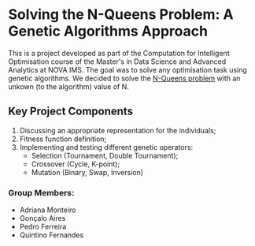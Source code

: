 # Solving the N-Queens Problem: A Genetic Algorithms Approach

This is a project developed as part of the Computation for Intelligent Optimisation course of the Master's in Data Science and Advanced Analytics at NOVA IMS. The goal was to solve any optimisation task using genetic algorithms. We decided to solve the [N-Queens problem](https://developers.google.com/optimization/cp/queens) with an unkown (to the algorithm) value of N.

## Key Project Components
1. Discussing an appropriate representation for the individuals;
2. Fitness function definition;
3. Implementing and testing different genetic operators:
   * Selection (Tournament, Double Tournament);
   * Crossover (Cycle, K-point);
   * Mutation (Binary, Swap, Inversion)

### Group Members:
- Adriana Monteiro
- Gonçalo Aires
- Pedro Ferreira
- Quintino Fernandes
